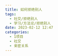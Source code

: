 ```yaml
---
title: 如何拒绝别人
tags:
  - 社交/拒绝别人
  - 学习/方法论/拒绝别人
date: 2023-02-12 12:47
categories:
  - 1项目
  - 社交
  - 亲密关系
---
```

